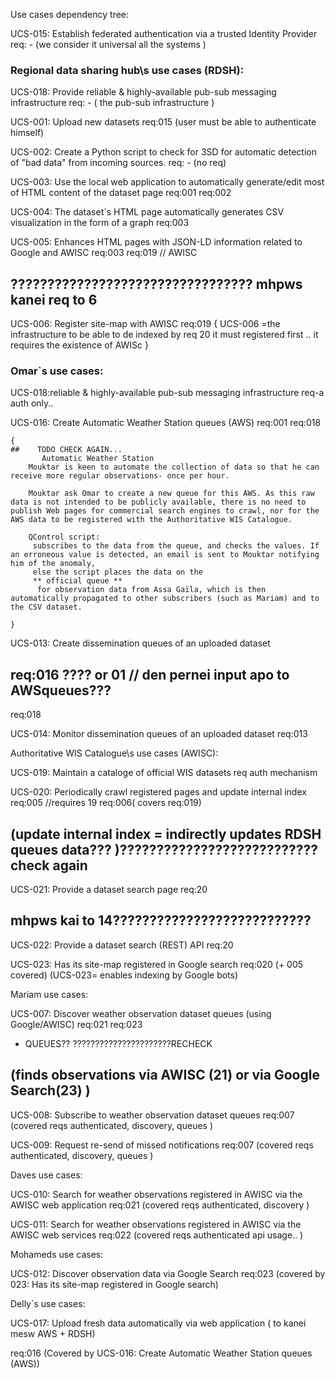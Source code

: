Use cases dependency tree:



UCS-015: Establish federated authentication via a trusted Identity Provider
req: -
(we consider it universal all the systems )


### Regional data sharing hub\s use cases (RDSH):
UCS-018: Provide reliable & highly-available pub-sub messaging infrastructure
req: -
( the pub-sub infrastructure )

UCS-001: Upload new datasets
req:015
(user must be able to authenticate himself)

UCS-002: Create a Python script to check for 3SD for automatic detection of "bad data" from incoming sources.
req: -
(no req)

UCS-003: Use the local web application to automatically generate/edit most of HTML content of the dataset page
req:001
req:002

UCS-004: The dataset`s HTML page automatically generates CSV visualization in the form of a graph
req:003

UCS-005: Enhances HTML pages with JSON-LD information related to Google and AWISC
req:003
req:019 // AWISC
## ????????????????????????????????? mhpws kanei req to 6


UCS-006: Register site-map with AWISC
req:019
{ UCS-006 =the infrastructure  to be able to de indexed by req 20 it must registered first .. it requires the existence of AWISc  }



### Omar`s use cases:

UCS-018:reliable & highly-available pub-sub messaging infrastructure
req-a auth only..

UCS-016: Create Automatic Weather Station queues (AWS)
req:001
req:018
```
{ 
##    TODO CHECK AGAIN...
       Automatic Weather Station
    Mouktar is keen to automate the collection of data so that he can receive more regular observations- once per hour. 
  
    Mouktar ask Omar to create a new queue for this AWS. As this raw data is not intended to be publicly available, there is no need to publish Web pages for commercial search engines to crawl, nor for the AWS data to be registered with the Authoritative WIS Catalogue.

    QControl script:
     subscribes to the data from the queue, and checks the values. If an erroneous value is detected, an email is sent to Mouktar notifying him of the anomaly, 
     else the script places the data on the 
     ** official queue **
      for observation data from Assa Gaïla, which is then automatically propagated to other subscribers (such as Mariam) and to the CSV dataset.

}
```

UCS-013: Create dissemination queues of an uploaded dataset
## req:016 ???? or 01 // den pernei input apo to AWSqueues???
req:018

UCS-014: Monitor dissemination queues of an uploaded dataset
req:013


Authoritative WIS Catalogue\s use cases (AWISC):

UCS-019: Maintain a cataloge of official WIS datasets
req auth mechanism



UCS-020: Periodically crawl registered pages and update internal index
req:005 //requires 19
req:006( covers req:019)
## (update internal index = indirectly updates RDSH queues data??? )???????????????????????????check again


UCS-021: Provide a dataset search page
req:20
## mhpws kai to 14???????????????????????????

UCS-022: Provide a dataset search (REST) API
req:20


UCS-023: Has its site-map registered in Google search
req:020
(+ 005  covered)
(UCS-023= enables indexing by Google bots)




Mariam use cases:

UCS-007: Discover weather observation dataset queues (using Google/AWISC)
req:021 
req:023
+ QUEUES?? ??????????????????????RECHECK
## (finds observations via AWISC (21) or via Google Search(23) )  


UCS-008: Subscribe to weather observation dataset queues
req:007
(covered reqs authenticated, discovery, queues  )


UCS-009: Request re-send of missed notifications
req:007
(covered reqs authenticated, discovery, queues  )


Daves use cases:

UCS-010: Search for weather observations registered in AWISC via the AWISC web application
req:021
(covered reqs authenticated, discovery )


UCS-011: Search for weather observations registered in AWISC via the AWISC web services
req:022
(covered reqs authenticated api usage.. )



Mohameds use cases:

UCS-012: Discover observation data via Google Search
req:023
(covered by 023: Has its site-map registered in Google search)

Delly`s use cases:


UCS-017: Upload fresh data automatically via web application
( to kanei mesw AWS + RDSH)

req:016
(Covered by UCS-016: Create Automatic Weather Station queues (AWS))
